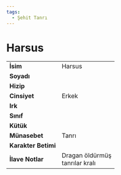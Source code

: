 ```yaml
---
tags:
  - Şehit Tanrı
---  
```

# Harsus   
|  |  |  
|---|---|  
| **İsim** | Harsus|  
| **Soyadı** | |  
| **Hizip** | |  
| **Cinsiyet** | Erkek|  
| **Irk** | |  
| **Sınıf** | |  
| **Kütük** | |  
| **Münasebet** | Tanrı|  
| **Karakter Betimi** | |  
| **İlave Notlar** | Dragan öldürmüş<br>tanrılar kralı|  
